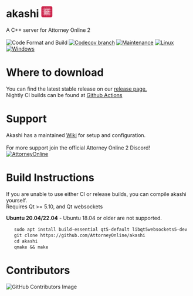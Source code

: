 # akashi <img src="https://github.com/AttorneyOnline/akashi/blob/master/akashi/resource/icon/256.png" width=30 height=30>
A C++ server for Attorney Online 2<br><br>
![Code Format and Build](https://github.com/AttorneyOnline/akashi/actions/workflows/main.yml/badge.svg?event=push) [![Codecov branch](https://img.shields.io/codecov/c/gh/AttorneyOnline/akashi/master)](https://app.codecov.io/gh/AttorneyOnline/akashi) [![Maintenance](https://img.shields.io/badge/Maintained%3F-yes-green.svg)](https://GitHub.com/AttorneyOnline/akashi/graphs/commit-activity) [![Linux](https://svgshare.com/i/Zhy.svg)](https://svgshare.com/i/Zhy.svg) [![Windows](https://svgshare.com/i/ZhY.svg)](https://svgshare.com/i/ZhY.svg)<br>

# Where to download
You can find the latest stable release on our [release page.](https://github.com/AttorneyOnline/akashi/releases)<br>
Nightly CI builds can be found at [Github Actions](https://github.com/AttorneyOnline/akashi/actions)<br>

# Support
Akashi has a maintained [Wiki](https://github.com/AttorneyOnline/akashi/wiki) for setup and configuration.<br><br>
For more support join the official Attorney Online 2 Discord!<br>
[![AttorneyOnline](https://discordapp.com/api/guilds/278529040497770496/widget.png?style=banner2)](https://discord.gg/wWvQ3pw)

# Build Instructions
If you are unable to use either CI or release builds, you can compile akashi yourself.<br>
Requires Qt >= 5.10, and Qt websockets

**Ubuntu 20.04/22.04** - Ubuntu 18.04 or older are not supported.
```
   sudo apt install build-essential qt5-default libqt5websockets5-dev
   git clone https://github.com/AttorneyOnline/akashi
   cd akashi
   qmake && make
```

# Contributors
![GitHub Contributors Image](https://contrib.rocks/image?repo=AttorneyOnline/akashi)
